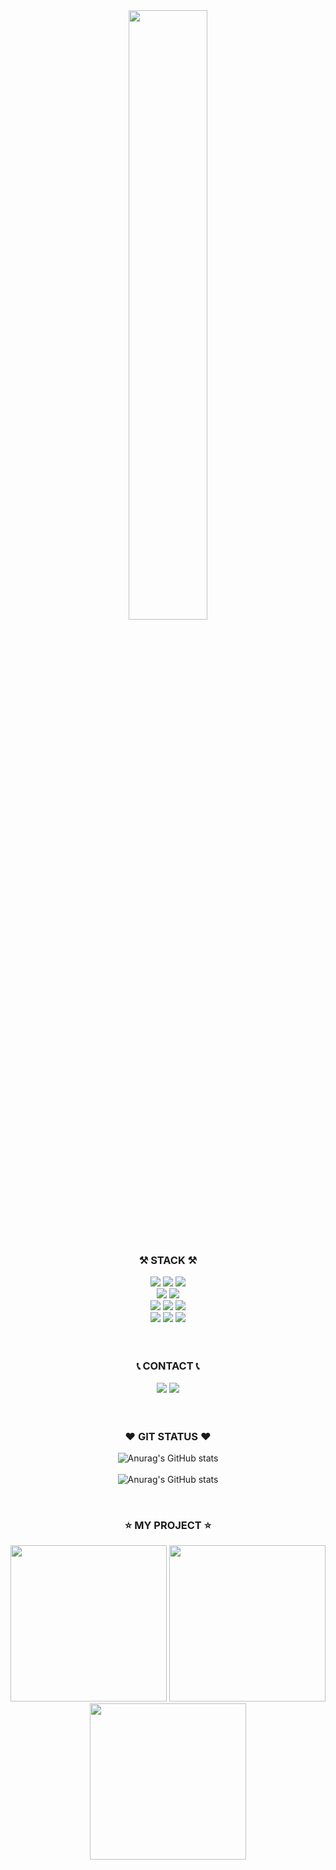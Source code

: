 
<div align=center>
  <img src=https://github.com/guncat-02/guncat-02/assets/169626974/6c1d2eef-f949-4a26-9522-700d886cf532 width=50%>
</div>
<br>
<div align="center">
  
### ⚒ STACK ⚒

</div>
<div align="center">
<img src="https://img.shields.io/badge/java-007396?style=for-the-badge&logo=java&logoColor=white">
<img src="https://img.shields.io/badge/spring-6DB33F?style=for-the-badge&logo=spring&logoColor=white"/>
<img src="https://img.shields.io/badge/apachetomcat-F8DC75?style=for-the-badge&logo=apachetomcat&logoColor=black">
<br>
<img src="https://img.shields.io/badge/oracle-F80000?style=for-the-badge&logo=oracle&logoColor=white">
<img src="https://img.shields.io/badge/mariaDB-003545?style=for-the-badge&logo=mariaDB&logoColor=white"/>
<br>
<img src="https://img.shields.io/badge/html5-E34F26?style=for-the-badge&logo=html5&logoColor=white">
<img src="https://img.shields.io/badge/css-1572B6?style=for-the-badge&logo=css3&logoColor=white">
<img src="https://img.shields.io/badge/javascript-F7DF1E?style=for-the-badge&logo=javascript&logoColor=black">
<br>
<img src="https://img.shields.io/badge/github-181717?style=for-the-badge&logo=github&logoColor=white"/>
<img src="https://img.shields.io/badge/git-F05032?style=for-the-badge&logo=git&logoColor=white"/>
<img src="https://img.shields.io/badge/linux-FCC624?style=for-the-badge&logo=linux&logoColor=black"/>
</div>
<br>
<br>
<div align="center">
  
### 📞 CONTACT 📞

</div>
<div align="center">
<a href="mailto:nuit0204@naver.com"><img src="https://img.shields.io/badge/EMAIL-03C75A?style=for-the-badge&logo=e&logoColor=white&link=mailto:nuit0204@naver.com"></a>
<a href="https://www.notion.so/GUNCAT-a80f07c72ceb4559b237cafe103cf08d"><img src="https://img.shields.io/badge/NOTION-000000?style=for-the-badge&logo=notion&logoColor=white"></a>
</div>
<br>
<br>
<div align="center">
  
### ♥️ GIT STATUS ♥️

</div>
<div align="center">

![Anurag's GitHub stats](https://github-readme-stats.vercel.app/api?username=guncat-02&show_icons=true&theme=neon&show_owner=true)
<br>
<br>
![Anurag's GitHub stats](http://github-profile-summary-cards.vercel.app/api/cards/profile-details?username=guncat-02&theme=2077)

</div>
<br>
<div align="center">
  
### ⭐ MY PROJECT ⭐

</div>

<p align="center">
  <a href="https://github.com/guncat-02/momentum"><img width="250" src="https://github-readme-stats.vercel.app/api/pin/?username=guncat-02&repo=momentum&theme=dark"/></a>
  <a href="https://github.com/guncat-02/pet"><img width="250" src="https://github-readme-stats.vercel.app/api/pin/?username=guncat-02&repo=pet&theme=dark"/></a>
  <a href="https://github.com/guncat-02/hospital"><img width="250" src="https://github-readme-stats.vercel.app/api/pin/?username=guncat-02&repo=hospital&theme=dark"/></a>
</p>
